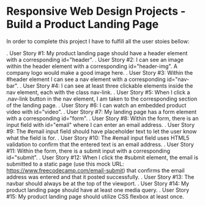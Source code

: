 # Responsive Web Design Projects - Build a Product Landing Page

In order to complete this project I have to fulfill all the user stoies bellow:

. User Story #1: My product landing page should have a header element with a corresponding id="header".
. User Story #2: I can see an image within the header element with a corresponding id="header-img". A company logo would make a good image here.
. User Story #3: Within the #header element I can see a nav element with a corresponding id="nav-bar".
. User Story #4: I can see at least three clickable elements inside the nav element, each with the class nav-link.
. User Story #5: When I click a .nav-link button in the nav element, I am taken to the corresponding section of the landing page.
. User Story #6: I can watch an embedded product video with id="video".
. User Story #7: My landing page has a form element with a corresponding id="form".
. User Story #8: Within the form, there is an input field with id="email" where I can enter an email address.
. User Story #9: The #email input field should have placeholder text to let the user know what the field is for.
. User Story #10: The #email input field uses HTML5 validation to confirm that the entered text is an email address.
. User Story #11: Within the form, there is a submit input with a corresponding id="submit".
. User Story #12: When I click the #submit element, the email is submitted to a static page (use this mock URL: https://www.freecodecamp.com/email-submit) that confirms the email address was entered and that it posted successfully.
. User Story #13: The navbar should always be at the top of the viewport.
. User Story #14: My product landing page should have at least one media query.
. User Story #15: My product landing page should utilize CSS flexbox at least once.